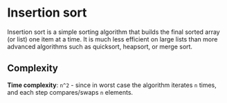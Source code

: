 # Insertion sort

Insertion sort is a simple sorting algorithm that builds the final sorted array (or list) one item at a time. It is much less efficient on large lists than more advanced algorithms such as quicksort, heapsort, or merge sort.

## Complexity

**Time complexity**: `n^2` - since in worst case the algorithm iterates `n` times, and each step compares/swaps `n` elements.